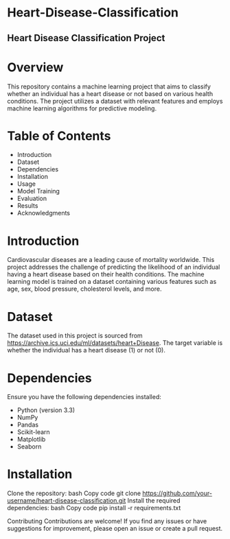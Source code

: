 # Heart-Disease-Classification
## Heart Disease Classification Project
# Overview
This repository contains a machine learning project that aims to classify whether an individual has a heart disease or not based on various health conditions. The project utilizes a dataset with relevant features and employs machine learning algorithms for predictive modeling.

# Table of Contents
* Introduction
* Dataset
* Dependencies
* Installation
* Usage
* Model Training
* Evaluation
* Results
* Acknowledgments
# Introduction
Cardiovascular diseases are a leading cause of mortality worldwide. This project addresses the challenge of predicting the likelihood of an individual having a heart disease based on their health conditions. The machine learning model is trained on a dataset containing various features such as age, sex, blood pressure, cholesterol levels, and more.

# Dataset
The dataset used in this project is sourced from https://archive.ics.uci.edu/ml/datasets/heart+Disease. The target variable is whether the individual has a heart disease (1) or not (0).

# Dependencies
Ensure you have the following dependencies installed:

* Python (version 3.3)
* NumPy
* Pandas
* Scikit-learn
* Matplotlib
* Seaborn
# Installation
Clone the repository:
bash
Copy code
git clone https://github.com/your-username/heart-disease-classification.git
Install the required dependencies:
bash
Copy code
pip install -r requirements.txt


Contributing
Contributions are welcome! If you find any issues or have suggestions for improvement, please open an issue or create a pull request.



